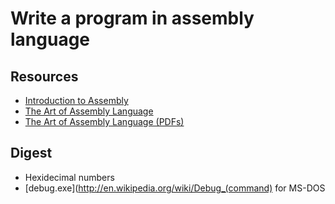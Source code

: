 # Write a program in assembly language

## Resources

- [Introduction to Assembly](http://www.swansontec.com/sprogram.html)
- [The Art of Assembly Language](http://courses.engr.illinois.edu/ece390/books/artofasm/artofasm.html)
- [The Art of Assembly Language (PDFs)](http://flint.cs.yale.edu/cs422/doc/art-of-asm/pdf/)

## Digest

* Hexidecimal numbers
* [debug.exe](http://en.wikipedia.org/wiki/Debug_(command) for MS-DOS
